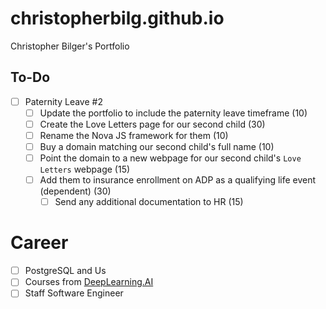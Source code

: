 # christopherbilg.github.io

Christopher Bilger's Portfolio

## To-Do

- [ ] Paternity Leave #2
  - [ ] Update the portfolio to include the paternity leave timeframe (10)
  - [ ] Create the Love Letters page for our second child (30)
  - [ ] Rename the Nova JS framework for them (10)
  - [ ] Buy a domain matching our second child's full name (10)
  - [ ] Point the domain to a new webpage for our second child's `Love Letters` webpage (15)
  - [ ] Add them to insurance enrollment on ADP as a qualifying life event (dependent) (30)
    - [ ] Send any additional documentation to HR (15)

# Career

- [ ] PostgreSQL and Us
- [ ] Courses from [DeepLearning.AI](https://www.deeplearning.ai/)
- [ ] Staff Software Engineer
